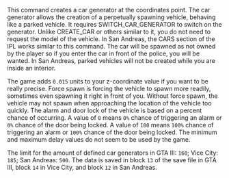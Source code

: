 This command creates a car generator at the coordinates point. The car generator allows the creation of a perpetually spawning vehicle, behaving like a parked vehicle. It requires SWITCH_CAR_GENERATOR to switch on the generator. Unlike CREATE_CAR or others similar to it, you do not need to request the model of the vehicle. In San Andreas, the CARS section of the IPL works similar to this command. The car will be spawned as not owned by the player so if you enter the car in front of the police, you will be wanted. In San Andreas, parked vehicles will not be created while you are inside an interior.

The game adds `0.015` units to your z-coordinate value if you want to be really precise. Force spawn is forcing the vehicle to spawn more readily, sometimes even spawning it right in front of you. Without force spawn, the vehicle may not spawn when approaching the location of the vehicle too quickly. The alarm and door lock of the vehicle is based on a percent chance of occurring. A value of `0` means `0%` chance of triggering an alarm or `0%` chance of the door being locked. A value of `100` means `100%` chance of triggering an alarm or `100%` chance of the door being locked. The minimum and maximum delay values do not seem to be used by the game.

The limit for the amount of defined car generators in GTA III: `160`; Vice City: `185`; San Andreas: `500`. The data is saved in block `13` of the save file in GTA III, block `14` in Vice City, and block `12` in San Andreas.
